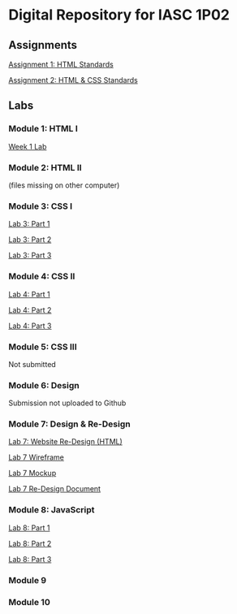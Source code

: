 # Digital Repository for IASC 1P02

## Assignments 

[Assignment 1: HTML Standards](Assigment1.html)

[Assignment 2: HTML & CSS Standards](Assignment2.html)

## Labs 

### Module 1: HTML I 

[Week 1 Lab](Week1Compiled.html) 

### Module 2: HTML II

(files missing on other computer) 

### Module 3: CSS I

[Lab 3: Part 1](Lab3_1.html)

[Lab 3: Part 2](Lab3_2.html)

[Lab 3: Part 3](Lab3_3.html)

### Module 4: CSS II

[Lab 4: Part 1](Lab4.1.html)

[Lab 4: Part 2](Lab4.2.html)

[Lab 4: Part 3](Lab4.3.html)

### Module 5: CSS III

Not submitted

### Module 6: Design

Submission not uploaded to Github

### Module 7: Design & Re-Design

[Lab 7: Website Re-Design (HTML)](Lab.7.html)

[Lab 7 Wireframe](https://wireframe.cc/UWtUI7)

[Lab 7 Mockup](https://www.figma.com/file/xInJiX0i4Z5zYibQPHTxdT/Untitled?node-id=0%3A1)

[Lab 7 Re-Design Document]()

### Module 8: JavaScript 

[Lab 8: Part 1]()

[Lab 8: Part 2]()

[Lab 8: Part 3]()

### Module 9

### Module 10

